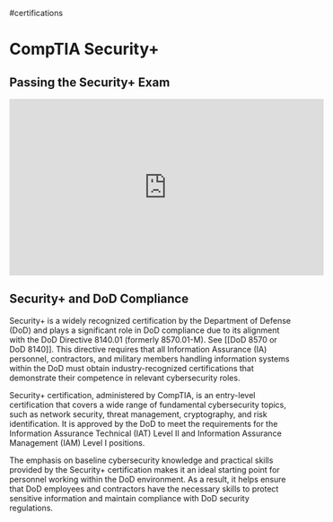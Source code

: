 #certifications 
# CompTIA Security+

## Passing the Security+ Exam

<iframe width="560" height="315" src="https://www.youtube.com/embed/9NE33fpQuw8" title="YouTube video player" frameborder="0" allow="accelerometer; autoplay; clipboard-write; encrypted-media; gyroscope; picture-in-picture; web-share" allowfullscreen></iframe>


## Security+ and DoD Compliance

Security+ is a widely recognized certification by the Department of Defense (DoD) and plays a significant role in DoD compliance due to its alignment with the DoD Directive 8140.01 (formerly 8570.01-M). See [[DoD 8570 or DoD 8140]]. This directive requires that all Information Assurance (IA) personnel, contractors, and military members handling information systems within the DoD must obtain industry-recognized certifications that demonstrate their competence in relevant cybersecurity roles.

Security+ certification, administered by CompTIA, is an entry-level certification that covers a wide range of fundamental cybersecurity topics, such as network security, threat management, cryptography, and risk identification. It is approved by the DoD to meet the requirements for the Information Assurance Technical (IAT) Level II and Information Assurance Management (IAM) Level I positions.

The emphasis on baseline cybersecurity knowledge and practical skills provided by the Security+ certification makes it an ideal starting point for personnel working within the DoD environment. As a result, it helps ensure that DoD employees and contractors have the necessary skills to protect sensitive information and maintain compliance with DoD security regulations.